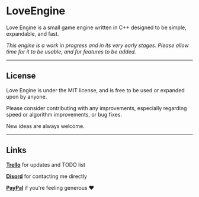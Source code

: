 # LoveEngine

Love Engine is a small game engine written in C++ designed to be simple, expandable, and fast.

*This engine is a work in progress and in its very early stages. Please allow time for it to be usable, and for features to be added.*

---

## License

Love Engine is under the MIT license, and is free to be used or expanded upon by anyone.

Please consider contributing with any improvements, especially regarding speed or algorithm improvements, or bug fixes.

New ideas are always welcome.

---

## Links

**[Trello](https://trello.com/b/K0QQLwM9/love-engine)** for updates and TODO list

**[Disord](https://discordapp.com/users/802206598042353714)** for contacting me directly

**[PayPal](https://paypal.me/averyaaaron)** if you're feeling generous ❤️
